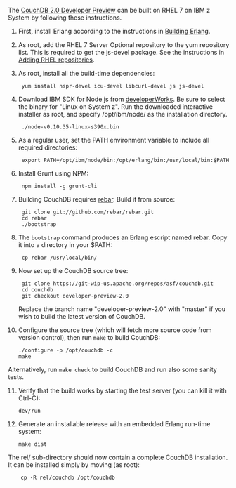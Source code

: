 The [CouchDB 2.0 Developer Preview](https://couchdb.apache.org/developer-preview/2.0/) can be built on RHEL 7 on IBM z System by following these instructions.

1. First, install Erlang according to the instructions in [Building Erlang](https://github.com/linux-on-ibm-z/docs/wiki/Building-Erlang).

2. As root, add the RHEL 7 Server Optional repository to the yum repository list. This is required to get the js-devel package. See the instructions in [Adding RHEL repositories](https://github.com/linux-on-ibm-z/docs/wiki/Building-js-devel).

3. As root, install all the build-time dependencies:

		yum install nspr-devel icu-devel libcurl-devel js js-devel

4. Download IBM SDK for Node.js from [developerWorks](http://www.ibm.com/developerworks/web/nodesdk/). Be sure to select the binary for "Linux on System z". Run the downloaded interactive installer as root, and specify /opt/ibm/node/ as the installation directory.

		./node-v0.10.35-linux-s390x.bin

5. As a regular user, set the PATH environment variable to include all required directories:

		export PATH=/opt/ibm/node/bin:/opt/erlang/bin:/usr/local/bin:$PATH

6. Install Grunt using NPM:

		npm install -g grunt-cli

7. Building CouchDB requires [rebar](https://github.com/rebar). Build it from source:

		git clone git://github.com/rebar/rebar.git
		cd rebar
		./bootstrap

8. The `bootstrap` command produces an Erlang escript named rebar. Copy it into a directory in your $PATH:

		cp rebar /usr/local/bin/

9. Now set up the CouchDB source tree:

		git clone https://git-wip-us.apache.org/repos/asf/couchdb.git
		cd couchdb
		git checkout developer-preview-2.0

   Replace the branch name "developer-preview-2.0" with "master" if you wish to build the latest version of CouchDB.
  
10. Configure the source tree (which will fetch more source code from version control), then run `make` to build CouchDB:

		./configure -p /opt/couchdb -c
		make

   Alternatively, run `make check` to build CouchDB and run also some sanity tests.

11. Verify that the build works by starting the test server (you can kill it with Ctrl-C):

		dev/run

12. Generate an installable release with an embedded Erlang run-time system:

		make dist

   The rel/ sub-directory should now contain a complete CouchDB installation. It can be installed simply by moving (as root):

		cp -R rel/couchdb /opt/couchdb
